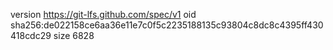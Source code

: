 version https://git-lfs.github.com/spec/v1
oid sha256:de022158ce6aa36e11e7c0f5c2235188135c93804c8dc8c4395ff430418cdc29
size 6828
